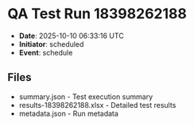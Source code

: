 # QA Test Run 18398262188

- **Date**: 2025-10-10 06:33:16 UTC
- **Initiator**: scheduled
- **Event**: schedule

## Files
- summary.json - Test execution summary
- results-18398262188.xlsx - Detailed test results
- metadata.json - Run metadata
